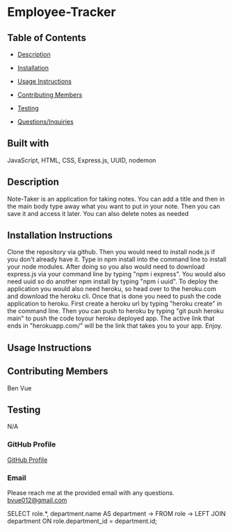 # Employee-Tracker

  ## Table of Contents
  * [Description](#Description)
  * [Installation](#Installation-Instructions)
  * [Usage Instructions](#Usage-Instructions)
  
  * [Contributing Members](#Contributing-Members)
  * [Testing](#Testing)    
  * [Questions/Inquiries](#Questions/Inquiries)

  ## Built with
  JavaScript, HTML, CSS, Express.js, UUID, nodemon

  ## Description
  Note-Taker is an application for taking notes. You can add a title and then in the main body type away what you want to put in your note. Then you can save it and access it later. You can also delete notes as needed

  ## Installation Instructions 
  Clone the repository via github. Then you would need to install node.js if you don't already have it. Type in npm install into the command line to install your node modules. After doing so you also would need to download express.js via your command line by typing "npm i express". You would also need uuid so do another npm install by typing "npm i uuid". To deploy the application you would also need heroku, so head over to the heroku.com and download the heroku cli. Once that is done you need to push the code application to heroku. First create a heroku url by typing "heroku create" in the command line. Then you can push to heroku by typing "git push heroku main" to push the code toyour heroku deployed app. The active link that ends in "herokuapp.com/" will be the link that takes you to your app. Enjoy.

  ## Usage Instructions




  ## Contributing Members
  Ben Vue

  ## Testing 
   N/A

  ### GitHub Profile
  [GitHub Profile](http://github.com/benyvue)

  ### Email
  Please reach me at the provided email with any questions. bvue012@gmail.com
  
SELECT role.*, department.name AS department
    -> FROM role
    -> LEFT JOIN department ON role.department_id = department.id;